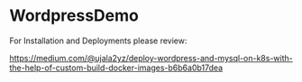 # WordpressDemo

For Installation and Deployments please review:

https://medium.com/@ujala2yz/deploy-wordpress-and-mysql-on-k8s-with-the-help-of-custom-build-docker-images-b6b6a0b17dea
